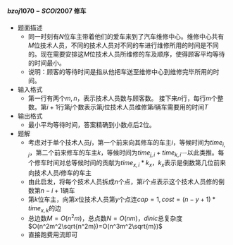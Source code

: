 #### $bzoj1070-SCOI2007$ 修车

* 题面描述
  * 同一时刻有$N$位车主带着他们的爱车来到了汽车维修中心。维修中心共有$M$位技术人员，不同的技术人员对不同的车进行维修所用的时间是不同的。现在需要安排这$M$位技术人员所维修的车及顺序，使得顾客平均等待的时间最小。 
  * 说明：顾客的等待时间是指从他把车送至维修中心到维修完毕所用的时间。
* 输入格式
  * 第一行有两个$m,n$，表示技术人员数与顾客数。 接下来$n$行，每行$m$个整数。第$i+1$行第$j$个数表示第$j$位技术人员维修第$i$辆车需要用的时间$T$
* 输出格式
  * 最小平均等待时间，答案精确到小数点后$2$位。
* 题解
  * 考虑对于单个技术人员$j$，第一个前来向其修车的车主$i$，等候时间为$time_{i,j}$，第二个前来修车的车主$k$，等候时间为$time_{j,i}+time_{k,i}\cdots$以此类推。每个修车时间对总等候时间的贡献为$time_{x,i}*k_x$，$k_x$表示是倒数第几位前来向技术人员$i$修车的车主
  * 由此启发，将每个技术人员拆成$n$个点，第$i$个点表示这个技术人员修的倒数第$n-i+1$辆车
  * 第$k$位车主，向第$x$位技术人员第$y$个点连$cap=1,cost=(n-y+1)*time_{x,k}$的边
  * 总边数$M=O(n^2m)$，总点数$N=O(nm)$，$dinic$总复杂度$O(n^2m^2\sqrt{n^2m})=O(n^3m^2\sqrt{m})$
  * 直接跑费用流即可